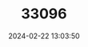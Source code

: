 ---
title: "33096"
category: "Hopea plagata"
draft: false
date: 2024-02-22 13:03:50
languages:
  Tagalog: ["saplungan"]
  Undetermined: ["Yakal"]
---